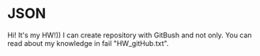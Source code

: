 # JSON
Hi!
It's my HW!))
I can create repository with GitBush and not only.
You can read about my knowledge in fail "HW_gitHub.txt".

